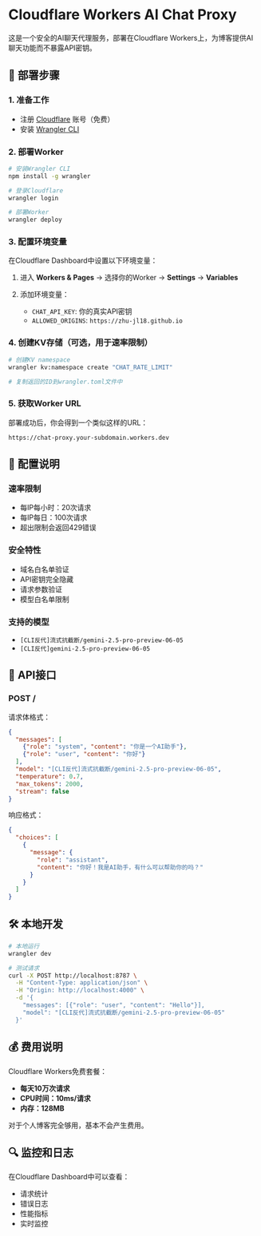 # Cloudflare Workers AI Chat Proxy

这是一个安全的AI聊天代理服务，部署在Cloudflare Workers上，为博客提供AI聊天功能而不暴露API密钥。

## 🚀 部署步骤

### 1. 准备工作
- 注册 [Cloudflare](https://cloudflare.com) 账号（免费）
- 安装 [Wrangler CLI](https://developers.cloudflare.com/workers/wrangler/install-and-update/)

### 2. 部署Worker
```bash
# 安装Wrangler CLI
npm install -g wrangler

# 登录Cloudflare
wrangler login

# 部署Worker
wrangler deploy
```

### 3. 配置环境变量
在Cloudflare Dashboard中设置以下环境变量：

1. 进入 **Workers & Pages** → 选择你的Worker → **Settings** → **Variables**

2. 添加环境变量：
   - `CHAT_API_KEY`: 你的真实API密钥
   - `ALLOWED_ORIGINS`: `https://zhu-jl18.github.io`

### 4. 创建KV存储（可选，用于速率限制）
```bash
# 创建KV namespace
wrangler kv:namespace create "CHAT_RATE_LIMIT"

# 复制返回的ID到wrangler.toml文件中
```

### 5. 获取Worker URL
部署成功后，你会得到一个类似这样的URL：
```
https://chat-proxy.your-subdomain.workers.dev
```

## 🔧 配置说明

### 速率限制
- 每IP每小时：20次请求
- 每IP每日：100次请求
- 超出限制会返回429错误

### 安全特性
- 域名白名单验证
- API密钥完全隐藏
- 请求参数验证
- 模型白名单限制

### 支持的模型
- `[CLI反代]流式抗截断/gemini-2.5-pro-preview-06-05`
- `[CLI反代]gemini-2.5-pro-preview-06-05`

## 📝 API接口

### POST /
请求体格式：
```json
{
  "messages": [
    {"role": "system", "content": "你是一个AI助手"},
    {"role": "user", "content": "你好"}
  ],
  "model": "[CLI反代]流式抗截断/gemini-2.5-pro-preview-06-05",
  "temperature": 0.7,
  "max_tokens": 2000,
  "stream": false
}
```

响应格式：
```json
{
  "choices": [
    {
      "message": {
        "role": "assistant",
        "content": "你好！我是AI助手，有什么可以帮助你的吗？"
      }
    }
  ]
}
```

## 🛠️ 本地开发

```bash
# 本地运行
wrangler dev

# 测试请求
curl -X POST http://localhost:8787 \
  -H "Content-Type: application/json" \
  -H "Origin: http://localhost:4000" \
  -d '{
    "messages": [{"role": "user", "content": "Hello"}],
    "model": "[CLI反代]流式抗截断/gemini-2.5-pro-preview-06-05"
  }'
```

## 💰 费用说明

Cloudflare Workers免费套餐：
- **每天10万次请求**
- **CPU时间：10ms/请求**
- **内存：128MB**

对于个人博客完全够用，基本不会产生费用。

## 🔍 监控和日志

在Cloudflare Dashboard中可以查看：
- 请求统计
- 错误日志
- 性能指标
- 实时监控

